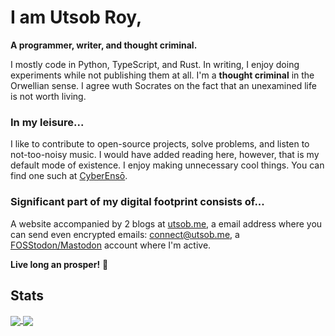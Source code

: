 # I am Utsob Roy,
**A programmer, writer, and thought criminal.**

I mostly code in Python, TypeScript, and Rust. In writing, I enjoy doing experiments while not publishing them at all. I'm a **thought criminal** in the Orwellian sense. I agree wuth Socrates on the fact that an unexamined life is not worth living.

### In my leisure...
I like to contribute to open-source projects, solve problems, and listen to not-too-noisy music. I would have added reading here, however, that is my default mode of existence. I enjoy making unnecessary cool things. You can find one such at [CyberEnsō](https://enso.utsob.me).

### Significant part of my digital footprint consists of...
A website accompanied by 2 blogs at [utsob.me](https://utsob.me), a email address where you can send even encrypted emails: [connect@utsob.me](mailto:connect@utsob.me), a <a rel="me" href="https://fosstodon.org/@uroybd">FOSStodon/Mastodon</a> account where I'm active.

**Live long an prosper!** 🖖

## Stats
<a href="https://github.com/uroybd">
  <img align="center" src="https://github-readme-stats.vercel.app/api?username=uroybd&show_icons=true&theme=transparent"/>
</a>
<a href="https://wakatime.com/@uroybd" traget="_blank">
  <img  align="center" src="https://github-readme-stats.vercel.app/api/wakatime?username=uroybd&theme=transparent&show_icons=true&langs_count=8&layout=compact"/>
</a>
